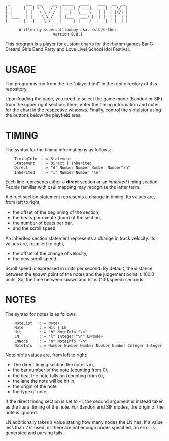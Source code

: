      _       ___  __     __  _____   ____    ___   __  __ 
    | |     |_ _| \ \   / / | ____| / ___|  |_ _| |  \/  |
    | |      | |   \ \ / /  |  _|   \___ \   | |  | |\/| |
    | |___   | |    \ V /   | |___   ___) |  | |  | |  | |
    |_____| |___|    \_/    |_____| |____/  |___| |_|  |_|
                                                       
          Written by supersofttomboy aka. sstb/esther
                         version 0.0.1


This program is a player for custom charts for the rhythm games
BanG Dream! Girls Band Party and Love Live! School Idol Festival.

USAGE
=====

The program is run from the file "player.html" in the root directory
of this repository.

Upon loading the page, you need to select the game mode (Bandori or
SIF) from the upper right section. Then, enter the timing information 
and notes for the chart in the respective windows. Finally, control the
simulator using the buttons below the playfield area.

TIMING
======

The syntax for the timing information is as follows:
    
```
    TimingInfo  ::= Statement
    Statement   ::= Direct | Inherited
    Direct      ::= "d" Number Number Number Number"\n"
    Inherited   ::= "i" Number Number "\n"
```

Each line represents either a **direct** section or an *inherited*
timing section. People familiar with osu! mapping may recognise the
latter term. 

A direct section statement represents a change in timing. Its values
are, from left to right,

* the offset of the beginning of the section,  
* the beats per minute (bpm) of the section,
* the number of beats per bar,
* and the scroll speed.

An inherited section statement represents a change in track velocity.
Its values are, from left to right,

* the offset of the change of velocity,
* the new scroll speed.

Scroll speed is expressed in units per second. By default, the distance
between the spawn point of the notes and the judgement point is 100.0
units. So, the time between spawn and hit is (100/speed) seconds.

NOTES
=====

The syntax for notes is as follows:

```
	NoteList   ::= Note+
	Note       ::= Hit | LN
	Hit        ::= "h" NoteInfo "\n"
	LN         ::= "l" Integer "\n" LNNode+
	LNNode     ::= "n" NoteInfo "\n"
	NoteInfo   ::= Number Number Number Number Number Integer Integer
```

NoteInfo's values are, from left to right: 

* The direct timing section the note is in,  
* the bar number of the note (counting from 0),
* the beat the note falls on (counting from 0),
* the lane the note will be hit in,
* the origin of the note
* the type of note,


If the direct timing section is set to -1, the second argument is instead
taken as the literal timing of the note.
For Bandori and SIF modes, the origin of the note is ignored.

LN additionally takes a value stating how many nodes the LN has. If a 
value less than 2 is used, or there are not enough nodes specified, an
error is generated and parsing fails.

